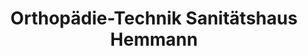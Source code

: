 ---
title: "Orthopädie-Technik Sanitätshaus Hemmann"
url: /seeheim-jugenheim/orthopaedie-technik-sanitaetshaus-hemmann/
shop: Sanitätshaus
---